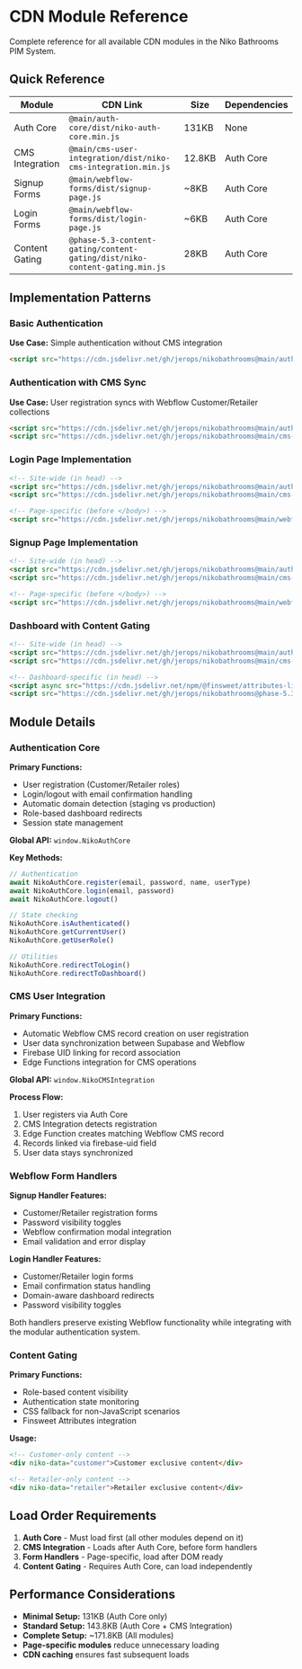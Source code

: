 # CDN Module Reference

Complete reference for all available CDN modules in the Niko Bathrooms PIM System.

## Quick Reference

| Module | CDN Link | Size | Dependencies |
|--------|----------|------|--------------|
| Auth Core | `@main/auth-core/dist/niko-auth-core.min.js` | 131KB | None |
| CMS Integration | `@main/cms-user-integration/dist/niko-cms-integration.min.js` | 12.8KB | Auth Core |
| Signup Forms | `@main/webflow-forms/dist/signup-page.js` | ~8KB | Auth Core |
| Login Forms | `@main/webflow-forms/dist/login-page.js` | ~6KB | Auth Core |
| Content Gating | `@phase-5.3-content-gating/content-gating/dist/niko-content-gating.min.js` | 28KB | Auth Core |

## Implementation Patterns

### Basic Authentication
**Use Case:** Simple authentication without CMS integration
```html
<script src="https://cdn.jsdelivr.net/gh/jerops/nikobathrooms@main/auth-core/dist/niko-auth-core.min.js"></script>
```

### Authentication with CMS Sync
**Use Case:** User registration syncs with Webflow Customer/Retailer collections
```html
<script src="https://cdn.jsdelivr.net/gh/jerops/nikobathrooms@main/auth-core/dist/niko-auth-core.min.js"></script>
<script src="https://cdn.jsdelivr.net/gh/jerops/nikobathrooms@main/cms-user-integration/dist/niko-cms-integration.min.js"></script>
```

### Login Page Implementation
```html
<!-- Site-wide (in head) -->
<script src="https://cdn.jsdelivr.net/gh/jerops/nikobathrooms@main/auth-core/dist/niko-auth-core.min.js"></script>
<script src="https://cdn.jsdelivr.net/gh/jerops/nikobathrooms@main/cms-user-integration/dist/niko-cms-integration.min.js"></script>

<!-- Page-specific (before </body>) -->
<script src="https://cdn.jsdelivr.net/gh/jerops/nikobathrooms@main/webflow-forms/dist/login-page.js"></script>
```

### Signup Page Implementation
```html
<!-- Site-wide (in head) -->
<script src="https://cdn.jsdelivr.net/gh/jerops/nikobathrooms@main/auth-core/dist/niko-auth-core.min.js"></script>
<script src="https://cdn.jsdelivr.net/gh/jerops/nikobathrooms@main/cms-user-integration/dist/niko-cms-integration.min.js"></script>

<!-- Page-specific (before </body>) -->
<script src="https://cdn.jsdelivr.net/gh/jerops/nikobathrooms@main/webflow-forms/dist/signup-page.js"></script>
```

### Dashboard with Content Gating
```html
<!-- Site-wide (in head) -->
<script src="https://cdn.jsdelivr.net/gh/jerops/nikobathrooms@main/auth-core/dist/niko-auth-core.min.js"></script>
<script src="https://cdn.jsdelivr.net/gh/jerops/nikobathrooms@main/cms-user-integration/dist/niko-cms-integration.min.js"></script>

<!-- Dashboard-specific (in head) -->
<script async src="https://cdn.jsdelivr.net/npm/@finsweet/attributes-listfilter@1/listfilter.js"></script>
<script src="https://cdn.jsdelivr.net/gh/jerops/nikobathrooms@phase-5.3-content-gating/content-gating/dist/niko-content-gating.min.js"></script>
```

## Module Details

### Authentication Core
**Primary Functions:**
- User registration (Customer/Retailer roles)
- Login/logout with email confirmation handling
- Automatic domain detection (staging vs production)
- Role-based dashboard redirects
- Session state management

**Global API:** `window.NikoAuthCore`

**Key Methods:**
```javascript
// Authentication
await NikoAuthCore.register(email, password, name, userType)
await NikoAuthCore.login(email, password)
await NikoAuthCore.logout()

// State checking
NikoAuthCore.isAuthenticated()
NikoAuthCore.getCurrentUser()
NikoAuthCore.getUserRole()

// Utilities
NikoAuthCore.redirectToLogin()
NikoAuthCore.redirectToDashboard()
```

### CMS User Integration
**Primary Functions:**
- Automatic Webflow CMS record creation on user registration
- User data synchronization between Supabase and Webflow
- Firebase UID linking for record association
- Edge Functions integration for CMS operations

**Global API:** `window.NikoCMSIntegration`

**Process Flow:**
1. User registers via Auth Core
2. CMS Integration detects registration
3. Edge Function creates matching Webflow CMS record
4. Records linked via firebase-uid field
5. User data stays synchronized

### Webflow Form Handlers
**Signup Handler Features:**
- Customer/Retailer registration forms
- Password visibility toggles
- Webflow confirmation modal integration
- Email validation and error display

**Login Handler Features:**
- Customer/Retailer login forms
- Email confirmation status handling
- Domain-aware dashboard redirects
- Password visibility toggles

Both handlers preserve existing Webflow functionality while integrating with the modular authentication system.

### Content Gating
**Primary Functions:**
- Role-based content visibility
- Authentication state monitoring
- CSS fallback for non-JavaScript scenarios
- Finsweet Attributes integration

**Usage:**
```html
<!-- Customer-only content -->
<div niko-data="customer">Customer exclusive content</div>

<!-- Retailer-only content -->
<div niko-data="retailer">Retailer exclusive content</div>
```

## Load Order Requirements

1. **Auth Core** - Must load first (all other modules depend on it)
2. **CMS Integration** - Loads after Auth Core, before form handlers
3. **Form Handlers** - Page-specific, load after DOM ready
4. **Content Gating** - Requires Auth Core, can load independently

## Performance Considerations

- **Minimal Setup:** 131KB (Auth Core only)
- **Standard Setup:** 143.8KB (Auth Core + CMS Integration)
- **Complete Setup:** ~171.8KB (All modules)
- **Page-specific modules** reduce unnecessary loading
- **CDN caching** ensures fast subsequent loads